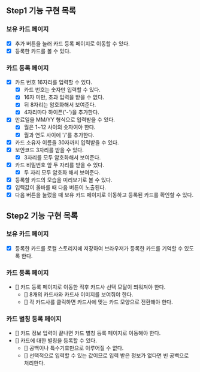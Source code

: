 ## Step1 기능 구현 목록

### 보유 카드 페이지

- [x] 추가 버튼을 눌러 카드 등록 페이지로 이동할 수 있다.
- [x] 등록한 카드를 볼 수 있다.

### 카드 등록 페이지

- [x] 카드 번호 16자리를 입력할 수 있다.
  - [x] 카드 번호는 숫자만 입력할 수 있다.
  - [x] 16자 미만, 초과 입력을 받을 수 없다.
  - [x] 뒤 8자리는 암호화해서 보여준다.
  - [x] 4자리마다 하이픈('-')을 추가한다.
- [x] 만료일을 MM/YY 형식으로 입력받을 수 있다.
  - [x] 월은 1~12 사이의 숫자여야 한다.
  - [x] 월과 연도 사이에 '/'를 추가한다.
- [x] 카드 소유자 이름을 30자까지 입력받을 수 있다.
- [x] 보안코드 3자리를 받을 수 있다.
  - [x] 3자리를 모두 암호화해서 보여준다.
- [x] 카드 비밀번호 앞 두 자리를 받을 수 있다.
  - [x] 두 자리 모두 암호화 해서 보여준다.
- [x] 등록할 카드의 모습을 미리보기로 볼 수 있다.
- [x] 입력값이 올바를 때 다음 버튼이 노출된다.
- [x] 다음 버튼을 눌렀을 때 보유 카드 페이지로 이동하고 등록된 카드를 확인할 수 있다.

## Step2 기능 구현 목록

### 보유 카드 페이지

- [x] 등록한 카드를 로컬 스토리지에 저장하여 브라우저가 등록한 카드를 기억할 수 있도록 한다.

### 카드 등록 페이지

- [] 카드 등록 페이지로 이동한 직후 카드사 선택 모달이 띄워져야 한다.
  - [] 8개의 카드사와 카드사 이미지를 보여줘야 한다.
  - [] 각 카드사를 클릭하면 카드사에 맞는 카드 모양으로 전환해야 한다.

### 카드 별칭 등록 페이지

- [] 카드 정보 입력이 끝나면 카드 별칭 등록 페이지로 이동해야 한다.
- [] 카드에 대한 별칭을 등록할 수 있다.
  - [] 공백이나 특수기호만으로 이루어질 수 없다.
  - [] 선택적으로 입력할 수 있는 값이므로 입력 받은 정보가 없다면 빈 공백으로 처리한다.
